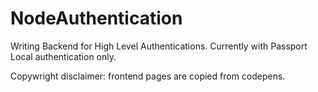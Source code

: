 # NodeAuthentication

Writing Backend for High Level Authentications.
Currently with Passport Local authentication only.

Copywright disclaimer: frontend pages are copied from codepens.
